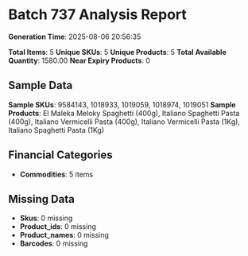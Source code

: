 # Batch 737 Analysis Report

**Generation Time**: 2025-08-06 20:56:35

**Total Items**: 5
**Unique SKUs**: 5
**Unique Products**: 5
**Total Available Quantity**: 1580.00
**Near Expiry Products**: 0

## Sample Data
**Sample SKUs**: 9584143, 1018933, 1019059, 1018974, 1019051
**Sample Products**: El Maleka Meloky Spaghetti (400g), Italiano Spaghetti Pasta (400g), Italiano Vermicelli Pasta (400g), Italiano Vermicelli Pasta (1Kg), Italiano Spaghetti Pasta (1Kg)

## Financial Categories
- **Commodities**: 5 items

## Missing Data
- **Skus**: 0 missing
- **Product_ids**: 0 missing
- **Product_names**: 0 missing
- **Barcodes**: 0 missing
